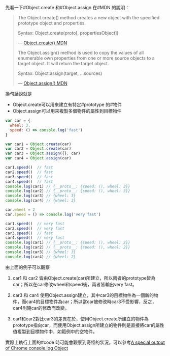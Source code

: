 先看一下#Object.create 和#Object.assign 在#MDN 的說明：

>The Object.create() method creates a new object with the specified prototype object and properties.
>
>Syntax: Object.create(proto[, propertiesObject])
>
>— [Object.create() MDN](https://developer.mozilla.org/en-US/docs/Web/JavaScript/Reference/Global_Objects/Object/create)
>
>The Object.assign() method is used to copy the values of all enumerable own properties from one or more source objects to a target object. It will return the target object.
>
>Syntax: Object.assign(target, …sources)
>
>— [Object.assign() MDN](https://developer.mozilla.org/en-US/docs/Web/JavaScript/Reference/Global_Objects/Object/assign)

換句話說就是
- Object.create可以用來建立有特定#prototype 的#物件 
- Object.assign可以用來複製多個物件的屬性到目標物件

```js
var car = {
  wheel: 3,
  speed: () => console.log('fast')
}

var car1 = Object.create(car)
var car2 = Object.create(car)
var car3 = Object.assign({}, car)
var car4 = Object.assign(car)

car1.speed()  // fast
car2.speed()  // fast
car3.speed()  // fast
car4.speed()  // fast
console.log(car1) // {__proto__: {speed: (), wheel: 3}}
console.log(car2) // {__proto__: {speed: (), wheel: 3}}
console.log(car3) // {wheel: 3}
console.log(car4) // {wheel: 3}

car.wheel = 2
car.speed = () => console.log('very fast')

car1.speed()  // very fast
car2.speed()  // very fast
car3.speed()  // fast
car4.speed()  // very fast
console.log(car1) // {__proto__: {speed: (), wheel: 2}}
console.log(car2) // {__proto__: {speed: (), wheel: 2}}
console.log(car3) // {wheel: 3}
console.log(car4) // {wheel: 2}
```

由上面的例子可以觀察
1. car1 和 car2 皆由Object.create(car)所建立，所以兩者的prototype皆為car；所以在car修改wheel和speed後，兩者皆輸出very fast。

2. car3 和 car4 使用Object.assign建立，其中car3的目標物件為一個新的物件，而car4的目標物件為car；所以當car被修改時car3不受影響，反之，car4則隨car的修改而改變。

3. car1和car2對比car3的差異在於，使用Object.create所建立的物件為prototype指向car，而使用Object.assign所建立的物件則是直接將car的屬性值複製到目標物件中，如範例中的空物件。

實際上執行上面的#code 時可能會觀察到奇怪的狀況，可以參考[A special output of Chrome console.log Object]()